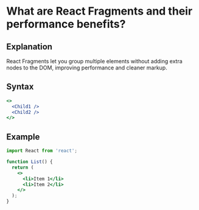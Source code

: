 # What are React Fragments and their performance benefits?

## Explanation
React Fragments let you group multiple elements without adding extra nodes to the DOM, improving performance and cleaner markup.

## Syntax
```jsx
<>
  <Child1 />
  <Child2 />
</>
```

## Example
```jsx
import React from 'react';

function List() {
  return (
    <>
      <li>Item 1</li>
      <li>Item 2</li>
    </>
  );
}
``` 